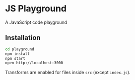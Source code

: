 # JS Playground

A JavaScript code playground

## Installation

```bash
cd playground
npm install
npm start
open http://localhost:3000
```

Transforms are enabled for files inside `src` (except `index.js`).
